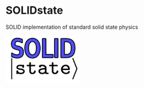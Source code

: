 # SOLIDstate
SOLID implementation of standard solid state physics

<img src="Manual/logo.png" alt="SOLID state's logo" width="200"/>

